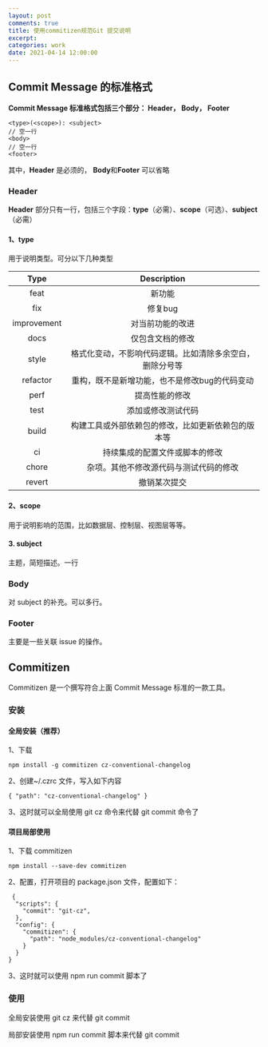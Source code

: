 ```yaml
---
layout: post
comments: true
title: 使用commitizen规范Git 提交说明
excerpt: 
categories: work
date: 2021-04-14 12:00:00
---
```




## Commit Message 的标准格式

**Commit Message 标准格式包括三个部分： Header， Body， Footer**

```
<type>(<scope>): <subject>
// 空一行
<body>
// 空一行
<footer>
```

其中，**Header** 是必须的， **Body**和**Footer** 可以省略

### Header

**Header** 部分只有一行，包括三个字段：**type**（必需）、**scope**（可选）、**subject**（必需）

#### 1、type

用于说明类型。可分以下几种类型

|    Type     |                       Description                        |
| :---------: | :------------------------------------------------------: |
|    feat     |                          新功能                          |
|     fix     |                         修复bug                          |
| improvement |                     对当前功能的改进                     |
|    docs     |                     仅包含文档的修改                     |
|    style    | 格式化变动，不影响代码逻辑。比如清除多余空白，删除分号等 |
|  refactor   |      重构，既不是新增功能，也不是修改bug的代码变动       |
|    perf     |                      提高性能的修改                      |
|    test     |                    添加或修改测试代码                    |
|    build    |    构建工具或外部依赖包的修改，比如更新依赖包的版本等    |
|     ci      |              持续集成的配置文件或脚本的修改              |
|    chore    |          杂项。其他不修改源代码与测试代码的修改          |
|   revert    |                       撤销某次提交                       |

#### 2、scope

用于说明影响的范围，比如数据层、控制层、视图层等等。

#### 3. subject

主题，简短描述。一行

### Body

对 subject 的补充。可以多行。

### Footer

主要是一些关联 issue 的操作。

## Commitizen

Commitizen 是一个撰写符合上面 Commit Message 标准的一款工具。

### 安装

#### 全局安装（推荐）

1、下载

```
npm install -g commitizen cz-conventional-changelog
```

2、创建~/.czrc 文件，写入如下内容

```
{ "path": "cz-conventional-changelog" }
```

3、这时就可以全局使用 git cz 命令来代替 git commit 命令了

#### 项目局部使用

1、下载 commitizen

```
npm install --save-dev commitizen
```

2、配置，打开项目的 package.json 文件，配置如下：

```
 {
  "scripts": {
    "commit": "git-cz",
  },
  "config": {
    "commitizen": {
      "path": "node_modules/cz-conventional-changelog"
    }
  }
}
```

3、这时就可以使用 npm run commit 脚本了

### 使用

全局安装使用 git cz 来代替 git commit

局部安装使用 npm run commit 脚本来代替 git commit